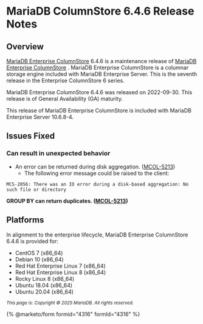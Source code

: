# MariaDB ColumnStore 6.4.6 Release Notes

## Overview

[MariaDB Enterprise ColumnStore](https://github.com/mariadb-corporation/docs-release-notes/blob/test/en/mariadb-columnstore/README.md) 6.4.6 is a maintenance release of [MariaDB Enterprise ColumnStore](https://github.com/mariadb-corporation/docs-release-notes/blob/test/en/mariadb-columnstore/README.md) . MariaDB Enterprise ColumnStore is a columnar storage engine included with MariaDB Enterprise Server. This is the seventh release in the Enterprise ColumnStore 6 series.

MariaDB Enterprise ColumnStore 6.4.6 was released on 2022-09-30. This release is of General Availability (GA) maturity.

This release of MariaDB Enterprise ColumnStore is included with MariaDB Enterprise Server 10.6.8-4.

## Issues Fixed

### Can result in unexpected behavior

* An error can be returned during disk aggregation. ([MCOL-5213](https://jira.mariadb.org/browse/MCOL-5213))
  * The following error message could be raised to the client:

```
MCS-2056: There was an IO error during a disk-based aggregation: No such file or directory
```

**GROUP BY can return duplicates. (**[**MCOL-5213**](https://jira.mariadb.org/browse/MCOL-5213)**)**

## Platforms

In alignment to the enterprise lifecycle, MariaDB Enterprise ColumnStore 6.4.6 is provided for:

* CentOS 7 (x86\_64)
* Debian 10 (x86\_64)
* Red Hat Enterprise Linux 7 (x86\_64)
* Red Hat Enterprise Linux 8 (x86\_64)
* Rocky Linux 8 (x86\_64)
* Ubuntu 18.04 (x86\_64)
* Ubuntu 20.04 (x86\_64)

<sub>_This page is: Copyright © 2025 MariaDB. All rights reserved._</sub>

{% @marketo/form formid="4316" formId="4316" %}
